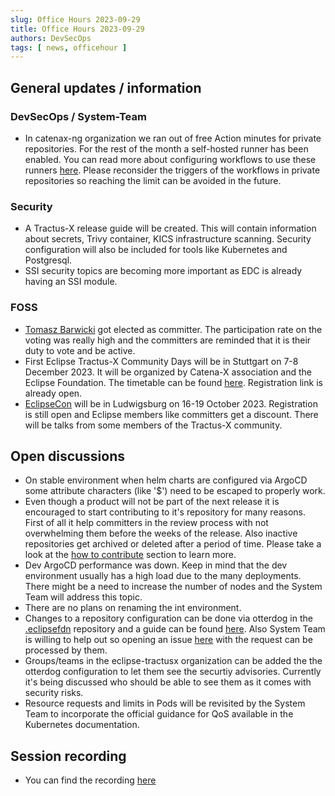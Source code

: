 ```yaml
---
slug: Office Hours 2023-09-29
title: Office Hours 2023-09-29
authors: DevSecOps
tags: [ news, officehour ]
---
```


## General updates / information

### DevSecOps / System-Team

- In catenax-ng organization we ran out of free Action minutes for private repositories. For the rest of the month a self-hosted runner has been enabled. You can read more about configuring workflows to use these runners [here](https://teams.microsoft.com/l/message/19:9a3c4a05a3514d07b973c13e7b468709@thread.tacv2/1695917732805?tenantId=1ad22c6d-2f08-4f05-a0ba-e17f6ce88380&groupId=17b1a2dc-67fb-4a49-a2ed-dd1344321439&parentMessageId=1695624766075&teamName=Communities%20of%20Practices&channelName=CX%20-%20CoP%20DevSecOps&createdTime=1695917732805&allowXTenantAccess=false). Please reconsider the triggers of the workflows in private repositories so reaching the limit can be avoided in the future.

### Security

- A Tractus-X release guide will be created. This will contain information about secrets, Trivy container, KICS infrastructure scanning. Security configuration will also be included for tools like Kubernetes and Postgresql.
- SSI security topics are becoming more important as EDC is already having an SSI module.

### FOSS

- [Tomasz Barwicki](https://github.com/tomaszbarwicki) got elected as committer. The participation rate on the voting was really high and the committers are reminded that it is their duty to vote and be active.
- First Eclipse Tractus-X Community Days will be in Stuttgart on 7-8 December 2023. It will be organized by Catena-X association and the Eclipse Foundation. The timetable can be found [here](https://eclipse-tractusx.github.io/blog/community-days#what-awaits-you). Registration link is already open.
- [EclipseCon](https://www.eclipsecon.org/2023) will be in Ludwigsburg on 16-19 October 2023. Registration is still open and Eclipse members like committers get a discount. There will be talks from some members of the Tractus-X community.

## Open discussions

- On stable environment when helm charts are configured via ArgoCD some attribute characters (like '$') need to be escaped to properly work.
- Even though a product will not be part of the next release it is encouraged to start contributing to it's repository for many reasons. First of all it help committers in the review process with not overwhelming them before the weeks of the release. Also inactive repositories get archived or deleted after a period of time. Please take a look at the [how to contribute](https://eclipse-tractusx.github.io/docs/oss/how-to-contribute#code) section to learn more.
- Dev ArgoCD performance was down. Keep in mind that the dev environment usually has a high load due to the many deployments. There might be a need to increase the number of nodes and the System Team will address this topic.
- There are no plans on renaming the int environment.
- Changes to a repository configuration can be done via otterdog in the [.eclipsefdn](https://github.com/eclipse-tractusx/.eclipsefdn) repository and a guide can be found [here](https://eclipse-tractusx.github.io/docs/oss/issues#create-manage-a-repository-in-eclipse-tractusx). Also System Team is willing to help out so opening an issue [here](https://github.com/eclipse-tractusx/sig-infra/issues/new/choose) with the request can be processed by them.
- Groups/teams in the eclipse-tractusx organization can be added the the otterdog configuration to let them see the securtiy advisories. Currently it's being discussed who should be able to see them as it comes with security risks.
- Resource requests and limits in Pods will be revisited by the System Team to incorporate the official guidance for QoS available in the Kubernetes documentation.

## Session recording

- You can find the
  recording [here](https://bcgcatenax.sharepoint.com/sites/CommunitiesofPractises/_layouts/15/stream.aspx?id=%2Fsites%2FCommunitiesofPractises%2FShared%20Documents%2FCX%2DCoP%20DevSecOps%2FOffice%5FHours%5FRegular%5FRecordings%2F20230929%5FDevSecOps%2DBusiness%20Hours%2DRecording%2Emp4&referrer=OneDriveForBusiness&referrerScenario=OpenFile)
